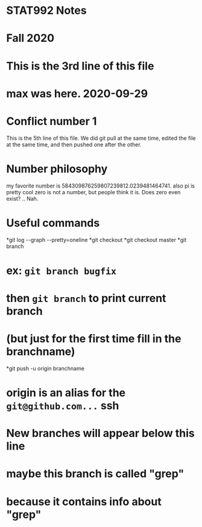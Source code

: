 # STAT992 Notes
# Fall 2020
# This is the 3rd line of this file
# max was here. 2020-09-29
# Conflict number 1
This is the 5th line of this file.
We did git pull at the same time, edited the file at the same time,
and then pushed one after the other.
# Number philosophy
my favorite number is 584309876259807239812.0239481464741.
also pi is pretty cool
zero is not a number, but people think it is. Does zero even exist?
..
Nah. 

# Useful commands
*git log --graph --pretty=oneline
*git checkout
*git checkout master
*git branch
# ex: `git branch bugfix`
# then `git branch` to print current branch
# (but just for the first time fill in the branchname)
*git push -u origin branchname
# origin is an alias for the `git@github.com...` ssh

# New branches will appear below this line
# maybe this branch is called "grep"
# because it contains info about "grep"
